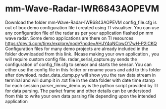 # mm-Wave-Radar-IWR6843AOPEVM

Download the folder mm-Wave-Radar-IWR6843AOPEVM
config_file.cfg is out of box demo configuration file i created using TI visualiser. You can use any configuration file of the radar as per your application flashed pn mm wave radar. Some demo applications are there on TI resources https://dev.ti.com/tirex/explore/node?node=AHJY4qNCowO17wH-P2ICKQ Configuration files for many demo projects are already included in the folder downloaded from this link. INcase making your own application , you will require custom config file. 
radar_serial_capture.py sends the configuration of config_file.cfg to sensor and starts the sensor. You can either use the config file in this folder or rename yours and add to this folder after download.
radar_data_dump.py will show you the raw data stream in terminal and will dump it in .txt file in the data folder with date time stamp for each session
parser_mmw_demo.py is the python script provided by TI for data parsing. The parket frame and other details can be understood from this to write your own data parsing file depending upon the intended application
